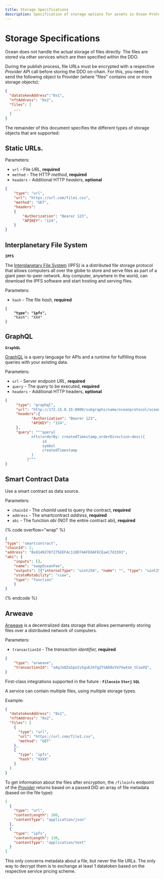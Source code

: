```yaml
---
title: Storage Specifications
description: Specification of storage options for assets in Ocean Protocol.
---
```


# Storage Specifications

Ocean does not handle the actual storage of files directly. The files are stored via other services which are then specified within the DDO.

During the publish process, file URLs must be encrypted with a respective _Provider_ API call before storing the DDO on-chain. For this, you need to send the following object to Provider (where "files" contains one or more storage objects):

```json
{
  "datatokenAddress":"0x1",
  "nftAddress": "0x2",
  "files": [
    ...
  ]
}
```

The remainder of this document specifies the different types of storage objects that are supported:

## Static URLs.

Parameters:

* `url` - File _URL_, **required**
* `method` - The HTTP _method_, **required**
* `headers` - Additional HTTP _headers_, **optional**

```json
{
    "type": "url",
    "url": "https://url.com/file1.csv",
    "method": "GET",
    "headers":
    {
        "Authorization": "Bearer 123",
        "APIKEY": "124",
    }
}
```

## Interplanetary File System

**`IPFS`**

The [Interplanetary File System](https://ipfs.tech/) (IPFS) is a distributed file storage protocol that allows computers all over the globe to store and serve files as part of a giant peer-to-peer network. Any computer, anywhere in the world, can download the IPFS software and start hosting and serving files.

Parameters:

* `hash` - The file _hash,_ **required**

<pre class="language-json"><code class="lang-json">{
<strong>    "type": "ipfs",
</strong>    "hash": "XXX"
}
</code></pre>

## GraphQL

**`GraphQL`**

[GraphQL](https://graphql.org/) is a query language for APIs and a runtime for fulfilling those queries with your existing data.

Parameters:

* `url` - Server endpoint _URL_, **required**
* `query` - The _query_ to be executed, **required**
* `headers` - Additional HTTP headers, **optional**

```json
{
     "type": "graphql",
     "url": "http://172.15.0.15:8000/subgraphs/name/oceanprotocol/ocean-subgraph",
     "headers":{
        	"Authorization": "Bearer 123",
        	"APIKEY": "124",
     },
     "query": """query{
            nfts(orderBy: createdTimestamp,orderDirection:desc){
                 id
                 symbol
                 createdTimestamp
            }
          }"""
}
```

## Smart Contract Data

Use a smart contract as data source.

Parameters:

* `chainId` - The _chainId_ used to query the contract, **required**
* `address` - The smartcontract _address_, **required**
* `abi` - The function _abi_ (NOT the entire contract abi), **required**

{% code overflow="wrap" %}
```json
{
"type": "smartcontract",
"chainId": 1,
"address": "0x8149276f275EEFAc110D74AFE8AFECEaeC7d1593",
"abi": {
	"inputs": [],
	"name": "swapOceanFee",
	"outputs": [{"internalType": "uint256", "name": "", "type": "uint256"}],
	"stateMutability": "view",
	"type": "function"
	}
}
```
{% endcode %}

## Arweave

[Arweave](https://www.arweave.org/) is a decentralized data storage that allows permanently storing files over a distributed network of computers.

Parameters:

* `transactionId` - The _transaction identifier,_ **required**

```json
{
    "type": "arweave",
    "transactionId": "a4qJoQZa1poIv5guEzkfgZYSAD0uYm7Vw4zm_tCswVQ",
}
```

First-class integrations supported in the future : **`Filecoin`** **`Storj`** **`SQL`**

A service can contain multiple files, using multiple storage types.

Example:

```json
{
  "datatokenAddress": "0x1",
  "nftAddress": "0x2",
  "files": [
    {
      "type": "url",
      "url": "https://url.com/file1.csv",
      "method": "GET"
    },
    {
      "type": "ipfs",
      "hash": "XXXX"
    }
  ]
}
```

To get information about the files after encryption, the `/fileinfo` endpoint of the [_Provider_](provider/README.md) returns based on a passed DID an array of file metadata (based on the file type):

```json
[
  {
    "type": "url",
    "contentLength": 100,
    "contentType": "application/json"
  },
  {
    "type": "ipfs",
    "contentLength": 130,
    "contentType": "application/text"
  }
]
```

This only concerns metadata about a file, but never the file URLs. The only way to decrypt them is to exchange at least 1 datatoken based on the respective service pricing scheme.

